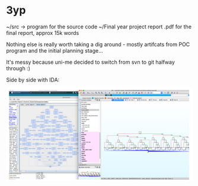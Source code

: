 # 3yp
~/src -> program for the source code
~/Final year project report .pdf for the final report, approx 15k words

Nothing else is really worth taking a dig around - mostly artifcats from POC program and the initial planning stage...


It's messy because uni-me decided to switch from svn to git halfway through :)

Side by side with IDA:

![Side by side with IDA](/Capture.PNG)


